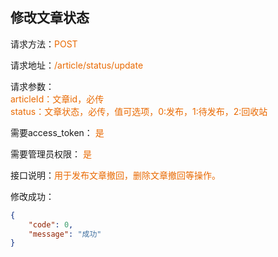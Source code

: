 ## 修改文章状态

<p>请求方法：<span style="color:#e96900">POST</p>
<p>请求地址：<span style="color:#e96900">/article/status/update</span></p>
<p>请求参数：
<br>
<span style="color:#e96900">articleId：文章id，必传</span>
<br>
<span style="color:#e96900">status：文章状态，必传，值可选项，0:发布，1:待发布，2:回收站</span>
</p>
<p>需要access_token： <span style="color:#e96900">是</span></p>
<p>需要管理员权限： <span style="color:#e96900">是</span></p>
<p>接口说明：<span style="color:#e96900">用于发布文章撤回，删除文章撤回等操作。</span></p>

修改成功：
```json
{  
	"code": 0,  
	"message": "成功"
}
```
